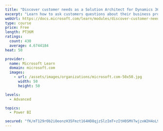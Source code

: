 ```yaml
---
title: "Discover customer needs as a Solution Architect for Dynamics 365 and Power Platform"
excerpt: "Learn how to ask customers questions about their business processes and feature requirements to create a viable solution."
webUrl: https://docs.microsoft.com/learn/modules/discover-customer-needs/
type: course
price: Free
length: PT36M
ratings:
  count: 430
  average: 4.6744184
heat: 50

provider:
  name: Microsoft Learn
  domain: microsoft.com
  images:
    - url: /assets/images/organizations/microsoft.com-50x50.jpg
      width: 50
      height: 50

levels:
  - Advanced

topics:
  - Power BI

secured: "fK/mT129rOb2iOeonzH35Fmzt164HD8qjzSlzImT+zItH0SMV7wjzxW2H4oL9lOaX+Y+RlARXryYyJWxoeKiEqPxNhdBoMprCj+lXGcgT/kuYh8vnTUK08ruirRxj4pgqM357VpqraBCnFIp8N/MWKm0ic0gGb8ieQZL8lih+7/l3FMH6NyV4ATSuWPW0b0Y3m499QVCfAqEap46P21BRj7hc1MclIKVFUBblgDf4djXr1mHFoOEOz8A8thm5ghxr+0JGW6f38MQWEuoHs0EOxhBqIONDWuJuFelWxXL4E97BmTDBZsWYVQRtEpoejRYHRJR2ujrUQDYjEUHahNzHEax5x764d9MZmzlla7BYs3bEu4Iurf8NL6RZ1mZq5ZNkFjB0PNyRoVM4uLqkqtPuySaxZMEDkAqODNmdfX/Dlg=;dfhZG/y96bikLtTmeyxs3g=="
---
```



